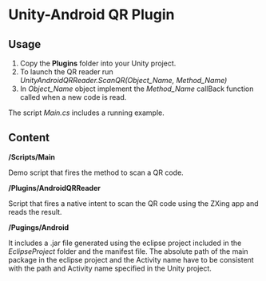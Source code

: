 # Unity-Android QR Plugin

## Usage

1. Copy the **Plugins** folder into your Unity project.
2. To launch the QR reader run *UnityAndroidQRReader.ScanQR(Object_Name, Method_Name)*
3. In *Object_Name* object implement the *Method_Name* callBack function called when a new code is read.

The script *Main.cs* includes a running example.

## Content

**/Scripts/Main**

Demo script that fires the method to scan a QR code.

**/Plugins/AndroidQRReader**

Script that fires a native intent to scan the QR code using the ZXing app and reads the result.

**/Pugings/Android**

It includes a .jar file generated using the eclipse project included in the *EclipseProject* folder and the manifest file. The absolute path of the main package in the eclipse project and the Activity name have to be consistent with the path and Activity name specified in the Unity project.
